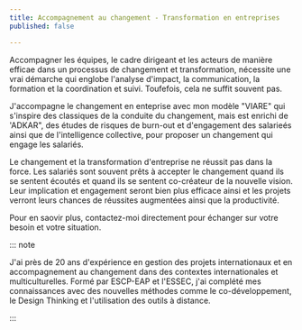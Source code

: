 ```yaml
---
title: Accompagnement au changement - Transformation en entreprises
published: false

---
```

Accompagner les équipes, le cadre dirigeant et les acteurs de manière efficae dans un processus de changement et transformation, nécessite une vrai démarche qui englobe l'analyse d'impact, la communication, la formation et la coordination et suivi. Toufefois, cela ne suffit souvent pas. 

J'accompagne le changement en enteprise avec mon modèle "VIARE" qui s'inspire des classiques de la conduite du changement, mais est enrichi de 'ADKAR", des études de risques de burn-out et d'engagement des salarieés ainsi que de l'intelligence collective, pour proposer un changement qui engage les salariés. 

Le changement et la transformation d'entreprise ne réussit pas dans la force. Les salariés sont souvent prêts à accepter le changement quand ils se sentent écoutés et quand ils se sentent co-créateur de la nouvelle vision. Leur implication et engagement seront bien plus efficace ainsi et les projets verront leurs chances de réussites augmentées ainsi que la productivité. 

Pour en saovir plus, contactez-moi directement pour échanger sur votre besoin et votre situation. 

::: note 

J'ai près de 20 ans d'expérience en gestion des projets internationaux et en accompagnement au changement dans des contextes internationales et multiculturelles. Formé par ESCP-EAP et l'ESSEC, j'ai complété mes connaissances avec des nouvelles méthodes comme le co-développement, le Design Thinking et l'utilisation des outils à distance.  

:::
